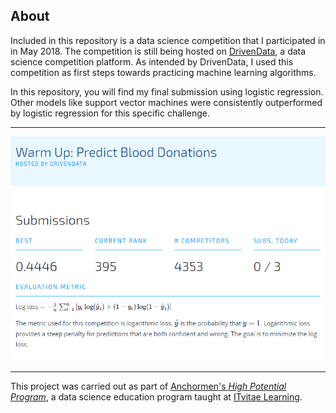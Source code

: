 ## About

Included in this repository is a data science competition that I participated in in May 2018. The competition is still being hosted on [DrivenData](https://www.drivendata.org/competitions/2/warm-up-predict-blood-donations/ "Driven Data"), a data science competition platform. As intended by DrivenData, I used this competition as first steps towards practicing machine learning algorithms.

In this repository, you will find my final submission using logistic regression. Other models like support vector machines were consistently outperformed by logistic regression for this specific challenge.

___

![Score](/img/DD_results.png)

___

This project was carried out as part of [Anchormen's *High Potential Program*](https://anchormen.nl/services/high-potential-program/ "Anchormen's HPP website"), a data science education program taught at [ITvitae Learning](https://itvitae.nl/ict-opleidingsprogrammas#opleiding-4 "Dutch link").